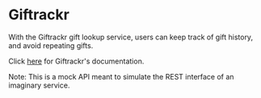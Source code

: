 # Giftrackr

With the Giftrackr gift lookup service, users can keep track of gift history, and avoid repeating gifts.

Click [here](https://anneem78.github.io/gift-lookup-service/) for Giftrackr's documentation.

Note: This is a mock API meant to simulate the REST interface of an imaginary service.
